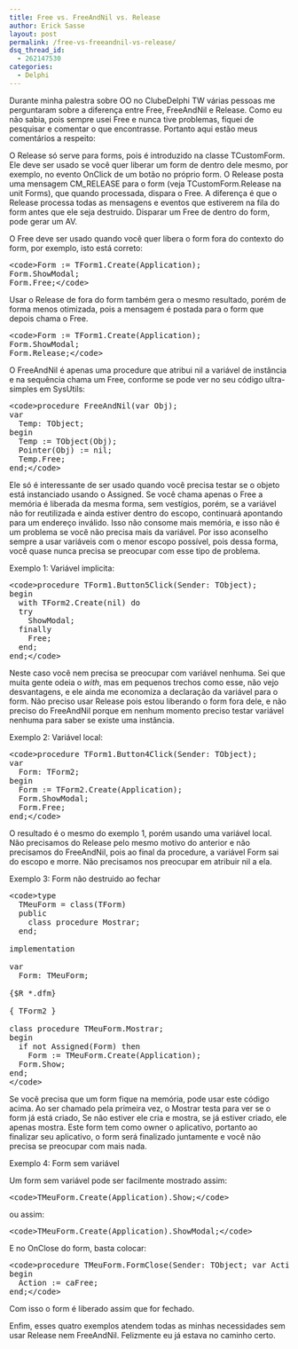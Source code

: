 ```yaml
---
title: Free vs. FreeAndNil vs. Release
author: Erick Sasse
layout: post
permalink: /free-vs-freeandnil-vs-release/
dsq_thread_id:
  - 262147530
categories:
  - Delphi
---
```

Durante minha palestra sobre OO no ClubeDelphi TW v&aacute;rias pessoas me perguntaram sobre a diferen&ccedil;a entre Free, FreeAndNil e Release. Como eu n&atilde;o sabia, pois sempre usei Free e nunca tive problemas, fiquei de pesquisar e comentar o que encontrasse. Portanto aqui est&atilde;o meus coment&aacute;rios a respeito:

O Release s&oacute; serve para forms, pois &eacute; introduzido na classe TCustomForm. Ele deve ser usado se voc&ecirc; quer liberar um form de dentro dele mesmo, por exemplo, no evento OnClick de um bot&atilde;o no pr&oacute;prio form. O Release posta uma mensagem CM_RELEASE para o form (veja TCustomForm.Release na unit Forms), que quando processada, dispara o Free. A diferen&ccedil;a &eacute; que o Release processa todas as mensagens e eventos que estiverem na fila do form antes que ele seja destruido. Disparar um Free de dentro do form, pode gerar um AV.

O Free deve ser usado quando voc&ecirc; quer libera o form fora do contexto do form, por exemplo, isto est&aacute; correto:

<pre class="wp-code-highlight prettyprint">&lt;code&gt;Form := TForm1.Create(Application);
Form.ShowModal;
Form.Free;&lt;/code&gt;</pre>

Usar o Release de fora do form tamb&eacute;m gera o mesmo resultado, por&eacute;m de forma menos otimizada, pois a mensagem &eacute; postada para o form que depois chama o Free.

<pre class="wp-code-highlight prettyprint">&lt;code&gt;Form := TForm1.Create(Application);
Form.ShowModal;
Form.Release;&lt;/code&gt;</pre>

O FreeAndNil &eacute; apenas uma procedure que atribui nil a vari&aacute;vel de inst&acirc;ncia e na sequ&ecirc;ncia chama um Free, conforme se pode ver no seu c&oacute;digo ultra-simples em SysUtils:

<pre class="wp-code-highlight prettyprint">&lt;code&gt;procedure FreeAndNil(var Obj);
var
  Temp: TObject;
begin
  Temp := TObject(Obj);
  Pointer(Obj) := nil;
  Temp.Free;
end;&lt;/code&gt;</pre>

Ele s&oacute; &eacute; interessante de ser usado quando voc&ecirc; precisa testar se o objeto est&aacute; instanciado usando o Assigned. Se voc&ecirc; chama apenas o Free a mem&oacute;ria &eacute; liberada da mesma forma, sem vest&iacute;gios, por&eacute;m, se a vari&aacute;vel n&atilde;o for reutilizada e ainda estiver dentro do escopo, continuar&aacute; apontando para um endere&ccedil;o inv&aacute;lido. Isso n&atilde;o consome mais mem&oacute;ria, e isso n&atilde;o &eacute; um problema se voc&ecirc; n&atilde;o precisa mais da vari&aacute;vel. Por isso aconselho sempre a usar vari&aacute;veis com o menor escopo poss&iacute;vel, pois dessa forma, voc&ecirc; quase nunca precisa se preocupar com esse tipo de problema.

Exemplo 1: Vari&aacute;vel implicita:

<pre class="wp-code-highlight prettyprint">&lt;code&gt;procedure TForm1.Button5Click(Sender: TObject);
begin
  with TForm2.Create(nil) do
  try
    ShowModal;
  finally
    Free;
  end;
end;&lt;/code&gt;</pre>

Neste caso voc&ecirc; nem precisa se preocupar com vari&aacute;vel nenhuma. Sei que muita gente odeia o *with*, mas em pequenos trechos como esse, n&atilde;o vejo desvantagens, e ele ainda me economiza a declara&ccedil;&atilde;o da vari&aacute;vel para o form. N&atilde;o preciso usar Release pois estou liberando o form fora dele, e n&atilde;o preciso do FreeAndNil porque em nenhum momento preciso testar vari&aacute;vel nenhuma para saber se existe uma inst&acirc;ncia.

Exemplo 2: Vari&aacute;vel local:

<pre class="wp-code-highlight prettyprint">&lt;code&gt;procedure TForm1.Button4Click(Sender: TObject);
var
  Form: TForm2;
begin
  Form := TForm2.Create(Application);
  Form.ShowModal;
  Form.Free;
end;&lt;/code&gt;</pre>

O resultado &eacute; o mesmo do exemplo 1, por&eacute;m usando uma vari&aacute;vel local. N&atilde;o precisamos do Release pelo mesmo motivo do anterior e n&atilde;o precisamos do FreeAndNil, pois ao final da procedure, a vari&aacute;vel Form sai do escopo e morre. N&atilde;o precisamos nos preocupar em atribuir nil a ela.

Exemplo 3: Form n&atilde;o destruido ao fechar

<pre class="wp-code-highlight prettyprint">&lt;code&gt;type
  TMeuForm = class(TForm)
  public
    class procedure Mostrar;
  end;

implementation

var
  Form: TMeuForm;

{$R *.dfm}

{ TForm2 }

class procedure TMeuForm.Mostrar;
begin
  if not Assigned(Form) then
    Form := TMeuForm.Create(Application);
  Form.Show;
end;
&lt;/code&gt;</pre>

Se voc&ecirc; precisa que um form fique na mem&oacute;ria, pode usar este c&oacute;digo acima. Ao ser chamado pela primeira vez, o Mostrar testa para ver se o form j&aacute; est&aacute; criado, Se n&atilde;o estiver ele cria e mostra, se j&aacute; estiver criado, ele apenas mostra. Este form tem como owner o aplicativo, portanto ao finalizar seu aplicativo, o form ser&aacute; finalizado juntamente e voc&ecirc; n&atilde;o precisa se preocupar com mais nada.

Exemplo 4: Form sem vari&aacute;vel

Um form sem vari&aacute;vel pode ser facilmente mostrado assim:

<pre class="wp-code-highlight prettyprint">&lt;code&gt;TMeuForm.Create(Application).Show;&lt;/code&gt;</pre>

ou assim:

<pre class="wp-code-highlight prettyprint">&lt;code&gt;TMeuForm.Create(Application).ShowModal;&lt;/code&gt;</pre>

E no OnClose do form, basta colocar:

<pre class="wp-code-highlight prettyprint">&lt;code&gt;procedure TMeuForm.FormClose(Sender: TObject; var Action: TCloseAction);
begin
  Action := caFree;
end;&lt;/code&gt;</pre>

Com isso o form &eacute; liberado assim que for fechado.

Enfim, esses quatro exemplos atendem todas as minhas necessidades sem usar Release nem FreeAndNil. Felizmente eu j&aacute; estava no caminho certo.